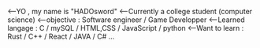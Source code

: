 <--YO , my name is "HADOsword"
<--Currently a college student (computer science)
<--objective : Software engineer / Game Developper
<--Learned langage : C / mySQL / HTML,CSS / JavaScript / python
<--Want to learn : Rust / C++ / React / JAVA / C# ...
